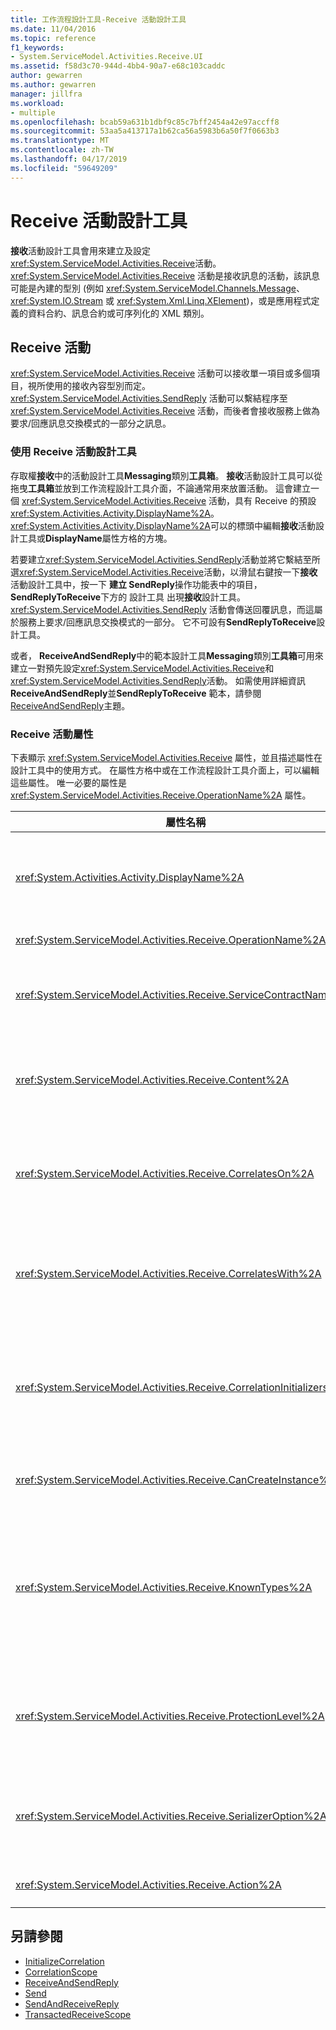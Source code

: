 ```yaml
---
title: 工作流程設計工具-Receive 活動設計工具
ms.date: 11/04/2016
ms.topic: reference
f1_keywords:
- System.ServiceModel.Activities.Receive.UI
ms.assetid: f58d3c70-944d-4bb4-90a7-e68c103caddc
author: gewarren
ms.author: gewarren
manager: jillfra
ms.workload:
- multiple
ms.openlocfilehash: bcab59a631b1dbf9c85c7bff2454a42e97accff8
ms.sourcegitcommit: 53aa5a413717a1b62ca56a5983b6a50f7f0663b3
ms.translationtype: MT
ms.contentlocale: zh-TW
ms.lasthandoff: 04/17/2019
ms.locfileid: "59649209"
---
```

# <a name="receive-activity-designer"></a>Receive 活動設計工具

**接收**活動設計工具會用來建立及設定<xref:System.ServiceModel.Activities.Receive>活動。 <xref:System.ServiceModel.Activities.Receive> 活動是接收訊息的活動，該訊息可能是內建的型別 (例如 <xref:System.ServiceModel.Channels.Message>、<xref:System.IO.Stream> 或 <xref:System.Xml.Linq.XElement>)，或是應用程式定義的資料合約、訊息合約或可序列化的 XML 類別。

## <a name="the-receive-activity"></a>Receive 活動

<xref:System.ServiceModel.Activities.Receive> 活動可以接收單一項目或多個項目，視所使用的接收內容型別而定。 <xref:System.ServiceModel.Activities.SendReply> 活動可以繫結程序至 <xref:System.ServiceModel.Activities.Receive> 活動，而後者會接收服務上做為要求/回應訊息交換模式的一部分之訊息。

### <a name="using-the-receive-activity-designer"></a>使用 Receive 活動設計工具

存取權**接收**中的活動設計工具**Messaging**類別**工具箱**。 **接收**活動設計工具可以從拖曳**工具箱**並放到工作流程設計工具介面，不論通常用來放置活動。 這會建立一個 <xref:System.ServiceModel.Activities.Receive> 活動，具有 Receive 的預設 <xref:System.Activities.Activity.DisplayName%2A>。 <xref:System.Activities.Activity.DisplayName%2A>可以的標頭中編輯**接收**活動設計工具或**DisplayName**屬性方格的方塊。

若要建立<xref:System.ServiceModel.Activities.SendReply>活動並將它繫結至所選<xref:System.ServiceModel.Activities.Receive>活動，以滑鼠右鍵按一下**接收**活動設計工具中，按一下 **建立 SendReply**操作功能表中的項目，**SendReplyToReceive**下方的 設計工具 出現**接收**設計工具。 <xref:System.ServiceModel.Activities.SendReply> 活動會傳送回覆訊息，而這屬於服務上要求/回應訊息交換模式的一部分。 它不可設有**SendReplyToReceive**設計工具。

或者， **ReceiveAndSendReply**中的範本設計工具**Messaging**類別**工具箱**可用來建立一對預先設定<xref:System.ServiceModel.Activities.Receive>和<xref:System.ServiceModel.Activities.SendReply>活動。 如需使用詳細資訊**ReceiveAndSendReply**並**SendReplyToReceive**  範本，請參閱[ReceiveAndSendReply](../workflow-designer/receiveandsendreply-template-designer.md)主題。

### <a name="the-receive-activity-properties"></a>Receive 活動屬性

下表顯示 <xref:System.ServiceModel.Activities.Receive> 屬性，並且描述屬性在設計工具中的使用方式。 在屬性方格中或在工作流程設計工具介面上，可以編輯這些屬性。 唯一必要的屬性是 <xref:System.ServiceModel.Activities.Receive.OperationName%2A> 屬性。

| 屬性名稱 | 必要 | 使用量 |
|-|----------|-|
| <xref:System.Activities.Activity.DisplayName%2A> | False | 指定 <xref:System.ServiceModel.Activities.Receive> 活動的易記名稱。 預設值是 Receive。<br /><br /> 雖然不是必須使用非預設值做為易記 <xref:System.Activities.Activity.DisplayName%2A>，但建議您盡量使用這類型的值。 |
| <xref:System.ServiceModel.Activities.Receive.OperationName%2A> | True | 指定這個 <xref:System.ServiceModel.Activities.Receive> 活動實作之服務作業的名稱。 這個屬性用來建構的預設值**動作**屬性若**動作**未明確設定屬性。 |
| <xref:System.ServiceModel.Activities.Receive.ServiceContractName%2A> | False | 指定服務合約的名稱。 這個屬性會用於將服務作業群組為個別的服務合約。 具有相同 <xref:System.ServiceModel.Activities.Receive> 的所有 <xref:System.ServiceModel.Activities.Receive.ServiceContractName%2A> 活動，都會分組歸類到同一個服務合約 (WSDL 連接埠類型)。 預設值是最上層 （根） 活動的完整的 CLR 名稱。 |
| <xref:System.ServiceModel.Activities.Receive.Content%2A> | False | 指定要接收的訊息或參數內容。 這可以是 <xref:System.ServiceModel.Activities.ReceiveMessageContent> 活動或 <xref:System.ServiceModel.Activities.ReceiveParametersContent> 活動。 編輯此屬性，選取旁邊的省略符號按鈕**內容**欄位中屬性方格，或按一下**定義...** 按鈕旁邊**內容**標籤上**接收**活動設計工具介面。 兩者都顯示**內容定義**對話方塊。 如需如何使用這個方塊的詳細資訊，請參閱[內容定義對話方塊](../workflow-designer/content-definition-dialog-box.md)主題。 |
| <xref:System.ServiceModel.Activities.Receive.CorrelatesOn%2A> | False | 指定某個具有 <xref:System.ServiceModel.Activities.Receive> 物件之工作流程的服務作業中，不同 <xref:System.ServiceModel.MessageQuerySet> 活動之間的相互關聯。 按一下省略符號按鈕旁<xref:System.ServiceModel.Activities.Receive.CorrelatesOn%2A>以開啟 屬性 方格中的屬性**CorrelatesOn 定義** 對話方塊。 如需有關使用此對話方塊，請參閱[內容定義對話方塊](../workflow-designer/content-definition-dialog-box.md)主題。 |
| <xref:System.ServiceModel.Activities.Receive.CorrelatesWith%2A> | False | 指定用來路由訊息到適當工作流程執行個體的 <xref:System.ServiceModel.Activities.CorrelationHandle>。<br /><br /> 按一下省略符號按鈕旁<xref:System.ServiceModel.Activities.Receive.CorrelatesWith%2A>以開啟 屬性 方格中的屬性**運算式編輯器** 對話方塊。 如需有關使用此對話方塊，請參閱[How to:使用 「 運算式編輯器](../workflow-designer/how-to-use-the-expression-editor.md)主題。 |
| <xref:System.ServiceModel.Activities.Receive.CorrelationInitializers%2A> | False | 指定 <xref:System.ServiceModel.Activities.CorrelationInitializer> 物件的集合，這些物件會初始化多個 <xref:System.ServiceModel.Activities.CorrelationHandle> 物件，用來設定工作流程內的這個 <xref:System.ServiceModel.Activities.Receive> 活動。 按一下省略符號按鈕旁<xref:System.ServiceModel.Activities.Receive.CorrelationInitializers%2A>以開啟 屬性 方格中的屬性**加入相互關聯初始設定式** 對話方塊。 如需使用此方塊的詳細資訊，請參閱[加入 CorrelationInitializers 對話方塊](../workflow-designer/add-correlationinitializers-dialog-box.md)主題。 |
| <xref:System.ServiceModel.Activities.Receive.CanCreateInstance%2A> | False | 指定值，這個值會判斷如果訊息與現有的工作流程執行個體之間不具有相互關聯，是否要建立新的工作流程執行個體來處理該訊息。 如果值設定為 **，則為 true**，來處理訊息，訊息不會與現有的工作流程執行個體相互關聯時建立新的工作流程執行個體。 |
| <xref:System.ServiceModel.Activities.Receive.KnownTypes%2A> | False | 指定這個 <xref:System.ServiceModel.Activities.Receive> 活動實作服務作業之已知型別的集合。 這個屬性應該搭配 <xref:System.ServiceModel.Activities.Receive.SerializerOption%2A> 屬性 (設定為 <xref:System.Runtime.Serialization.DataContractSerializer>) 使用。 如果使用 <xref:System.Xml.Serialization.XmlSerializer>，則會忽略此項。<br /><br /> 選取旁邊的省略符號按鈕**KnownTypes**欄位中顯示的屬性方格**型別集合編輯器**對話方塊中，您可以加入相關型別。 如需使用此方塊的詳細資訊，請參閱[型別集合編輯器對話方塊](../workflow-designer/type-collection-editor-dialog-box.md)主題。 |
| <xref:System.ServiceModel.Activities.Receive.ProtectionLevel%2A> | False | 指定訊息的 <xref:System.Net.Security.ProtectionLevel>。<br /><br /> 1。<xref:System.Net.Security.ProtectionLevel>表示僅有驗證。<br />2。<xref:System.Net.Security.ProtectionLevel>表示簽署資料以協助確保傳輸之資料的完整性。<br />3。<xref:System.Net.Security.ProtectionLevel>表示加密並簽署資料以協助確保傳輸之資料的完整性與機密性。 |
| <xref:System.ServiceModel.Activities.Receive.SerializerOption%2A> | False | 指定 <xref:System.ServiceModel.Activities.Receive> 活動實作服務作業之序列化程式的型別。 預設值是 <xref:System.Runtime.Serialization.DataContractSerializer>，這會使用提供的資料合約，將型別的執行個體序列化及還原序列化，成為 XML 資料流或文件。 如果 XML 需要更多控制，也可以使用 <xref:System.Xml.Serialization.XmlSerializer>。 |
| <xref:System.ServiceModel.Activities.Receive.Action%2A> | False | 指定訊息的動作標頭。 如果明確設定，其值會預設為： `https://tempuri.org/{service contract namespace}/{service contract name}/{operation name}`。 |

## <a name="see-also"></a>另請參閱

- [InitializeCorrelation](../workflow-designer/initializecorrelation-activity-designer.md)
- [CorrelationScope](../workflow-designer/correlationscope-activity-designer.md)
- [ReceiveAndSendReply](../workflow-designer/receiveandsendreply-template-designer.md)
- [Send](../workflow-designer/send-activity-designer.md)
- [SendAndReceiveReply](../workflow-designer/sendandreceivereply-template-designer.md)
- [TransactedReceiveScope](../workflow-designer/transactedreceivescope-activity-designer.md)
